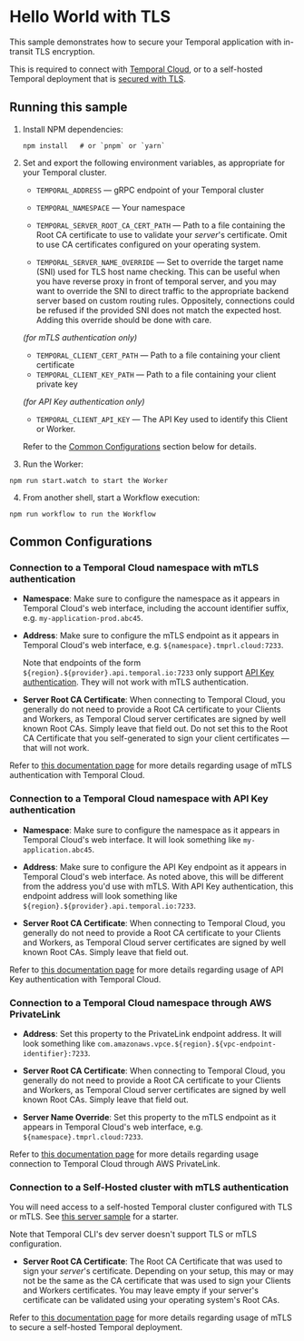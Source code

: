# Hello World with TLS

This sample demonstrates how to secure your Temporal application with in-transit TLS encryption.

This is required to connect with [Temporal Cloud](https://docs.temporal.io/cloud/security#encryption),
or to a self-hosted Temporal deployment that is [secured with TLS](https://docs.temporal.io/self-hosted-guide/security#encryption-in-transit-with-mtls).

## Running this sample

1. Install NPM dependencies:

   ```
   npm install   # or `pnpm` or `yarn`
   ```

2. Set and export the following environment variables, as appropriate for your Temporal cluster.

   - `TEMPORAL_ADDRESS` — gRPC endpoint of your Temporal cluster
   - `TEMPORAL_NAMESPACE` — Your namespace

   - `TEMPORAL_SERVER_ROOT_CA_CERT_PATH` — Path to a file containing the Root CA certificate
     to use to validate your _server_'s certificate. Omit to use CA certificates configured
     on your operating system.
   - `TEMPORAL_SERVER_NAME_OVERRIDE` — Set to override the target name (SNI) used for TLS host
     name checking. This can be useful when you have reverse proxy in front of temporal server,
     and you may want to override the SNI to direct traffic to the appropriate backend server
     based on custom routing rules. Oppositely, connections could be refused if the provided
     SNI does not match the expected host. Adding this override should be done with care.

   _(for mTLS authentication only)_

   - `TEMPORAL_CLIENT_CERT_PATH` — Path to a file containing your client certificate
   - `TEMPORAL_CLIENT_KEY_PATH` — Path to a file containing your client private key

   _(for API Key authentication only)_

   - `TEMPORAL_CLIENT_API_KEY` — The API Key used to identify this Client or Worker.

   Refer to the [Common Configurations](#common-configurations) section below for details.

3. Run the Worker:

```
npm run start.watch to start the Worker
```

4. From another shell, start a Workflow execution:

```
npm run workflow to run the Workflow
```

## Common Configurations

### Connection to a Temporal Cloud namespace with mTLS authentication

- **Namespace**: Make sure to configure the namespace as it appears in Temporal Cloud's web interface,
  including the account identifier suffix, e.g. `my-application-prod.abc45`.

- **Address**: Make sure to configure the mTLS endpoint as it appears in Temporal Cloud's web interface,
  e.g. `${namespace}.tmprl.cloud:7233`.

  Note that endpoints of the form `${region}.${provider}.api.temporal.io:7233` only support [API Key authentication](#connection-to-a-temporal-cloud-namespace-with-api-key-authentication). They will not work with mTLS authentication.

- **Server Root CA Certificate**: When connecting to Temporal Cloud, you generally do not need to
  provide a Root CA certificate to your Clients and Workers, as Temporal Cloud server certificates
  are signed by well known Root CAs. Simply leave that field out. Do not set this to the Root CA
  Certificate that you self-generated to sign your client certificates — that will not work.

Refer to [this documentation page](https://docs.temporal.io/cloud/certificates) for more details
regarding usage of mTLS authentication with Temporal Cloud.

### Connection to a Temporal Cloud namespace with API Key authentication

- **Namespace**: Make sure to configure the namespace as it appears in Temporal Cloud's web interface.
  It will look something like `my-application.abc45`.

- **Address**: Make sure to configure the API Key endpoint as it appears in Temporal Cloud's web interface.
  As noted above, this will be different from the address you'd use with mTLS. With API Key authentication,
  this endpoint address will look something like `${region}.${provider}.api.temporal.io:7233`.

- **Server Root CA Certificate**: When connecting to Temporal Cloud, you generally do not need to
  provide a Root CA certificate to your Clients and Workers, as Temporal Cloud server certificates
  are signed by well known Root CAs. Simply leave that field out.

Refer to [this documentation page](https://docs.temporal.io/cloud/api-keys) for more details
regarding usage of API Key authentication with Temporal Cloud.

### Connection to a Temporal Cloud namespace through AWS PrivateLink

- **Address**: Set this property to the PrivateLink endpoint address.
  It will look something like `com.amazonaws.vpce.${region}.${vpc-endpoint-identifier}:7233`.

- **Server Root CA Certificate**: When connecting to Temporal Cloud, you generally do not need to
  provide a Root CA certificate to your Clients and Workers, as Temporal Cloud server certificates
  are signed by well known Root CAs. Simply leave that field out.

- **Server Name Override**: Set this property to the mTLS endpoint as it appears in Temporal Cloud's web interface,
  e.g. `${namespace}.tmprl.cloud:7233`.

Refer to [this documentation page](https://docs.temporal.io/cloud/security/aws-privatelink) for more details
regarding usage connection to Temporal Cloud through AWS PrivateLink.

### Connection to a Self-Hosted cluster with mTLS authentication

You will need access to a self-hosted Temporal cluster configured with TLS or mTLS.
See [this server sample](https://github.com/temporalio/samples-server/tree/main/tls/tls-simple)
for a starter.

Note that Temporal CLI's dev server doesn't support TLS or mTLS configuration.

- **Server Root CA Certificate**: The Root CA Certificate that was used to sign your _server_'s
  certificate. Depending on your setup, this may or may not be the same as the CA certificate that
  was used to sign your Clients and Workers certificates. You may leave empty if your server's
  certificate can be validated using your operating system's Root CAs.

Refer to [this documentation page](https://docs.temporal.io/self-hosted-guide/security) for more details
regarding usage of mTLS to secure a self-hosted Temporal deployment.
